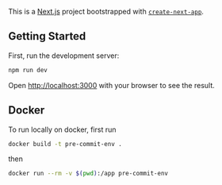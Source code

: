 This is a [Next.js](https://nextjs.org) project bootstrapped with [`create-next-app`](https://nextjs.org/docs/app/api-reference/cli/create-next-app).

## Getting Started

First, run the development server:

```bash
npm run dev
```

Open [http://localhost:3000](http://localhost:3000) with your browser to see the result.

## Docker

To run locally on docker, first run

```bash
docker build -t pre-commit-env .
```

then

```bash
docker run --rm -v $(pwd):/app pre-commit-env
```
